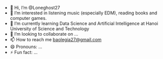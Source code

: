 - 👋 Hi, I’m @Loneghost27
- 👀 I’m interested in listening music (especially EDM), reading books and computer games.
- 🌱 I’m currently learning Data Science and Artificial Intelligence at Hanoi University of Science and Technology
- 💞️ I’m looking to collaborate on ...
- 📫 How to reach me baolegia27@gmail.com
- 😄 Pronouns: ...
- ⚡ Fun fact: ...

<!---
Loneghost27/Loneghost27 is a ✨ special ✨ repository because its `README.md` (this file) appears on your GitHub profile.
You can click the Preview link to take a look at your changes.
--->

